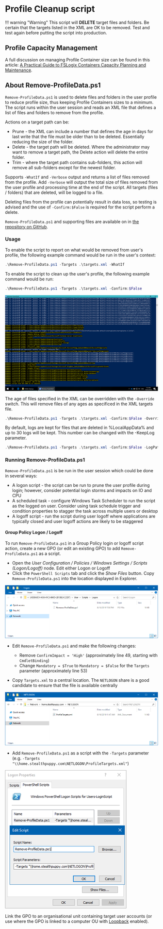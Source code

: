 # Profile Cleanup script

!!! warning "Warning"
    This script will **DELETE** target files and folders. Be certain that the targets listed in the XML are OK to be removed. Test and test again before putting the script into production.

## Profile Capacity Management

A full discussion on managing Profile Container size can be found in this article: [A Practical Guide to FSLogix Containers Capacity Planning and Maintenance](https://stealthpuppy.com/fslogix-containers-capacity/).

## About Remove-ProfileData.ps1

`Remove-ProfileData.ps1` is used to delete files and folders in the user profile to reduce profile size, thus keeping Profile Containers sizes to a minimum. The script runs within the user session and reads an XML file that defines a list of files and folders to remove from the profile.

Actions on a target path can be:

* Prune - the XML can include a number that defines the age in days for last write that the file must be older than to be deleted. Essentially reducing the size of the folder.
* Delete - the target path will be deleted. Where the administrator may want to remove a target path, the Delete action will delete the entire folder.
* Trim - where the target path contains sub-folders, this action will remove all sub-folders except for the newest folder.

Supports `-WhatIf` and `-Verbose` output and returns a list of files removed from the profile. Add `-Verbose` will output the total size of files removed from the user profile and processing time at the end of the script. All targets (files / folders) that are deleted, will be logged to a file.

Deleting files from the profile can potentially result in data loss, so testing is advised and the use of `-Confirm:$False` is required for the script perform a delete.

`Remove-ProfileData.ps1` and supporting files are available on in [the repository on GitHub](https://github.com/aaronparker/fslogix/tree/main/Profile-Cleanup).

### Usage

To enable the script to report on what would be removed from user's profile, the following example command would be run in the user's context:

```powershell
.\Remove-ProfileData.ps1 -Targets .\targets.xml -WhatIf
```

To enable the script to clean up the user's profile, the following example command would be run:

```powershell
.\Remove-ProfileData.ps1 -Targets .\targets.xml -Confirm:$False
```

![Output from Remove-ProfileData](assets/images/ProfileDataOutput.png "Output from Remove-ProfileData")

The age of files specified in the XML can be overridden with the `-Override` switch. This will remove files of any ages as specificed in the XML targets file.

```powershell
.\Remove-ProfileData.ps1 -Targets .\targets.xml -Confirm:$False -Override
```

By default, logs are kept for files that are deleted in %LocalAppData% and up to 30 logs will be kept. This number can be changed with the -KeepLog parameter.

```powershell
.\Remove-ProfileData.ps1 -Targets .\targets.xml -Confirm:$False -LogPath $env:AppData -KeepLog 7
```

### Running Remove-ProfileData.ps1

`Remove-ProfileData.ps1` is be run in the user session which could be done in several ways:

* A logon script - the script can be run to prune the user profile during login; however, consider potential login storms and impacts on IO and CPU
* A scheduled task - configure Windows Task Scheduler to run the script as the logged on user. Consider using task schedule trigger and condition properties to stagger the task across multiple users or desktop
* A logoff script - run the script during user logoff where applications are typically closed and user logoff actions are likely to be staggered

#### Group Policy Logon / Logoff

To run `Remove-ProfileData.ps1` in a Group Policy login or logoff script action, create a new GPO (or edit an existing GPO) to add `Remove-ProfileData.ps1` as a script.

* Open the *User Configuration / Policies / Windows Settings / Scripts (Logon/Logoff)* node. Edit either Logon or Logoff
* Click the `PowerShell Scripts` tab and click the *Show Files* button. Copy `Remove-ProfileData.ps1` into the location displayed in Explorer.

![Group Policy object scripts folder](assets/images/GroupPolicyScripts.png "Group Policy object scripts folder")

* Edit `Remove-ProfileData.ps1` and make the following changes:
  * Remove `ConfirmImpact = 'High'` (approximately line 49, starting with `CmdletBinding`)
  * Change `Mandatory = $True` to `Mandatory = $False` for the `Targets` parameter (approximately line 53)

* Copy `Targets.xml` to a central location. The `NETLOGON` share is a good candidate to ensure that the file is available centrally

![Targets.xml in the NETLOGON share](assets/images/GroupPolicyNetlogon.png "Targets.xml in the NETLOGON share")

* Add `Remove-ProfileData.ps1` as a script with the `-Targets` parameter (e.g. `-Targets "\\home.stealthpuppy.com\NETLOGON\ProfileTargets.xml"`)

![Adding the script](assets/images/GroupPolicyPowerShell.png "Adding the script")

Link the GPO to an organisational unit containing target user accounts (or use where the GPO is linked to a computer OU with [Loopback](https://support.microsoft.com/en-au/help/231287/loopback-processing-of-group-policy) enabled).
